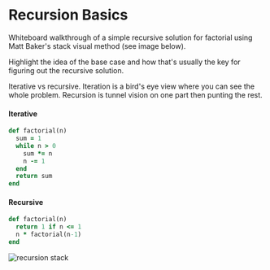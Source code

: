 # Recursion Basics
Whiteboard walkthrough of a simple recursive solution for factorial using Matt Baker's stack visual method (see image below).

Highlight the idea of the base case and how that's usually the key for figuring out the recursive solution.

Iterative vs recursive. Iteration is a bird's eye view where you can see the whole problem. Recursion is tunnel vision on one part then punting the rest.

#### Iterative
```ruby
def factorial(n)
  sum = 1
  while n > 0
    sum *= n
    n -= 1
  end
  return sum
end
```

#### Recursive
```ruby
def factorial(n)
  return 1 if n <= 1
  n * factorial(n-1) 
end
```

![recursion stack](../../../../img/recursion.png)
